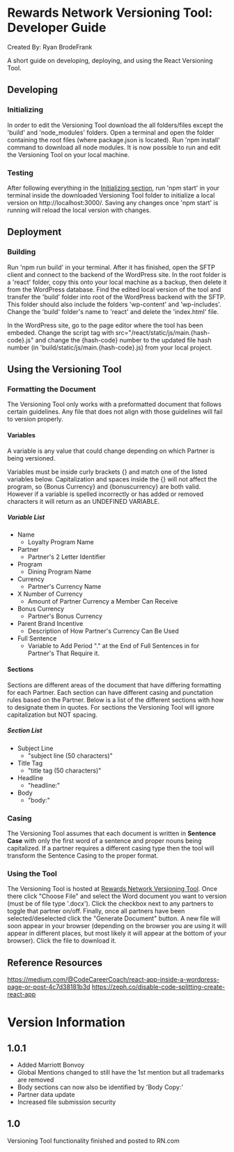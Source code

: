# Rewards Network Versioning Tool: Developer Guide
Created By: Ryan BrodeFrank

A short guide on developing, deploying, and using the React Versioning Tool.

## Developing
### Initializing
In order to edit the Versioning Tool download the all folders/files except the 'build' and 'node_modules' folders. Open a terminal and open the folder containing the root files (where package.json is located). Run 'npm install' command to download all node modules. It is now possible to run and edit the Versioning Tool on your local machine.

### Testing
After following everything in the [Initializing section](#initializing), run 'npm start' in your terminal inside the downloaded Versioning Tool folder to initialize a local version on http://localhost:3000/. Saving any changes once 'npm start' is running will reload the local version with changes.

## Deployment
### Building
Run 'npm run build' in your terminal. After it has finished, open the SFTP client and connect to the backend of the WordPress site. In the root folder is a 'react' folder, copy this onto your local machine as a backup, then delete it from the WordPress database. Find the edited local version of the tool and transfer the 'build' folder into root of the WordPress backend with the SFTP. This folder should also include the folders 'wp-content' and 'wp-includes'. Change the 'build' folder's name to 'react' and delete the 'index.html' file.

In the WordPress site, go to the page editor where the tool has been embeded. Change the script tag with src="/react/static/js/main.{hash-code}.js" and change the {hash-code} number to the updated file hash number (in 'build/static/js/main.{hash-code}.js) from your local project.

## Using the Versioning Tool
### Formatting the Document
The Versioning Tool only works with a preformatted document that follows certain guidelines. Any file that does not align with those guidelines will fail to version properly.

#### Variables
A variable is any value that could change depending on which Partner is being versioned. 

Variables must be inside curly brackets {} and match one of the listed variables below. Capitalization and spaces inside the {} will not affect the program, so {Bonus Currency} and {bonuscurrency} are both valid. However if a variable is spelled incorrectly or has added or removed characters it will return as an UNDEFINED VARIABLE.

##### Variable List
* Name
    * Loyalty Program Name
* Partner
    * Partner's 2 Letter Identifier
* Program
    * Dining Program Name
* Currency
    * Partner's Currency Name
* X Number of Currency
    * Amount of Partner Currency a Member Can Receive
* Bonus Currency
    * Partner's Bonus Currency
* Parent Brand Incentive
    * Description of How Partner's Currency Can Be Used
* Full Sentence
    * Variable to Add Period "." at the End of Full Sentences in for Partner's That Require it.

#### Sections
Sections are different areas of the document that have differing formatting for each Partner. Each section can have different casing and punctation rules based on the Partner. Below is a list of the different sections with how to designate them in quotes. For sections the Versioning Tool will ignore capitalization but NOT spacing.

##### Section List
* Subject Line
    * "subject line (50 characters)"
* Title Tag
    * "title tag (50 characters)"
* Headline
    * "headline:"
* Body
    * "body:"

### Casing
The Versioning Tool assumes that each document is written in **Sentence Case** with only the first word of a sentence and proper nouns being capitalized. If a partner requires a different casing type then the tool will transform the Sentence Casing to the proper format. 

### Using the Tool
The Versioning Tool is hosted at [Rewards Network Versioning Tool](https://rewardsnetwork.staging.wpengine.com/versioning-tool/). Once there click "Choose File" and select the Word document you want to version (must be of file type '.docx'). Click the checkbox next to any partners to toggle that partner on/off. Finally, once all partners have been selected/deselected click the "Generate Document" button. A new file will soon appear in your browser (depending on the browser you are using it will appear in different places, but most likely it will appear at the bottom of your browser). Click the file to download it.

## Reference Resources
https://medium.com/@CodeCareerCoach/react-app-inside-a-wordpress-page-or-post-4c7d38181b3d
https://zeph.co/disable-code-splitting-create-react-app

# Version Information
## 1.0.1
* Added Marriott Bonvoy
* Global Mentions changed to still have the 1st mention but all trademarks are removed
* Body sections can now also be identified by 'Body Copy:'
* Partner data update
* Increased file submission security

## 1.0
Versioning Tool functionality finished and posted to RN.com
